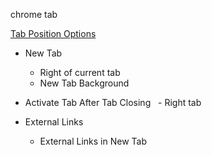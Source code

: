 
chrome tab

[Tab Position Options]()

- New Tab
  - Right of current tab
  - New Tab Background

- Activate Tab After Tab Closing
  - Right tab

- External Links
  - External Links in New Tab






